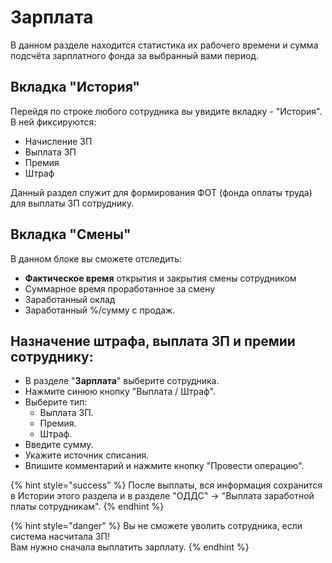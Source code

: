 # Зарплата

В данном разделе находится статистика их рабочего времени и сумма подсчёта зарплатного фонда за выбранный вами период.

## Вкладка "История"

Перейдя по строке любого сотрудника вы увидите вкладку - "История".\
В ней фиксируются:

* Начисление ЗП
* Выплата ЗП
* Премия
* Штраф

Данный раздел служит для формирования ФОТ (фонда оплаты труда) для выплаты ЗП сотруднику.

## Вкладка "Смены"

В данном блоке вы сможете отследить:

* **Фактическое время** открытия и закрытия смены сотрудником
* Суммарное время проработанное за смену
* Заработанный оклад
* Заработанный %/сумму с продаж.

## Назначение штрафа, выплата ЗП и премии сотруднику:

* В разделе "**Зарплата**" выберите сотрудника.
* Нажмите синюю кнопку "Выплата / Штраф".
* Выберите тип:&#x20;
  * Выплата ЗП.
  * Премия.
  * Штраф.
* Введите сумму.
* Укажите источник списания.
* Впишите комментарий и нажмите кнопку "Провести операцию".

{% hint style="success" %}
После выплаты, вся информация сохранится в Истории этого раздела и в разделе "ОДДС" -> "Выплата заработной платы сотрудникам".
{% endhint %}

{% hint style="danger" %}
Вы не сможете уволить сотрудника, если система насчитала ЗП!\
Вам нужно сначала выплатить зарплату.
{% endhint %}




